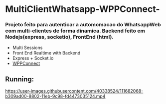 # MultiClientWhatsapp-WPPConnect-
### Projeto feito para autenticar a automomacao do WhatsappWeb com multi-clientes de forma dinamica. Backend feito em Nodejs(express, socketio), FrontEnd (html). 

- Multi Sessions
- Front End Realtime with Backend
- Express + Socket.io
- [WPPConnect](https://github.com/wppconnect-team/wppconnect)

## Running:

https://user-images.githubusercontent.com/40338524/111682068-b309ad00-8802-11eb-9c98-fd4473035124.mp4
